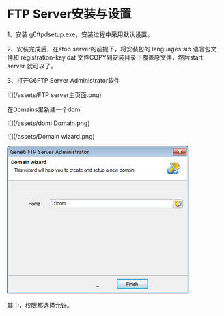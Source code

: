 # FTP Server安装与设置

1、安装 g6ftpdsetup.exe，安装过程中采用默认设置。

2、安装完成后，在stop server的前提下，将安装包的 languages.sib 语言包文件和 registration-key.dat 文件COPY到安装目录下覆盖原文件，然后start server 就可以了。

3、打开G6FTP Server Administrator软件

![](/assets/FTP server主页面.png)

在Domains里新建一个domi

![](/assets/domi Domain.png)

![](/assets/Domain wizard.png)

![](/assets/home.png)

其中，权限都选择允许。



